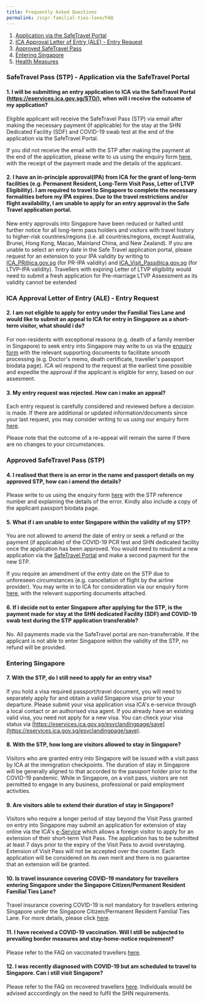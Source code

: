 ```yaml
---
title: Frequently Asked Questions
permalink: /scpr-familial-ties-lane/FAQ
---
```

<div id="top"></div>

 1. [Application via the SafeTravel Portal](#portal)
 2. [ICA Approval Letter of Entry (ALE) - Entry Request](#ale)
 3. [Approved SafeTravel Pass](#stp)
 4. [Entering Singapore](#entry)
 5. [Health Measures](#healthmeasures)
 
<div id="portal"></div>

### SafeTravel Pass (STP) - Application via the SafeTravel Portal 

#### 1. I will be submitting an entry application to ICA via the SafeTravel Portal (<https://eservices.ica.gov.sg/STO/>), when will i receive the outcome of my application? 

Eligible applicant will receive the SafeTravel Pass (STP) via email after making the necessary payment (if applicable) for the stay at the SHN Dedicated Facility (SDF) and COVID-19 swab test at the end of the application  via the SafeTravel Portal. 

If you did not receive the email with the STP after making the payment at the end of the application, please write to us using the enquiry form [here](https://go.gov.sg/sto-enquiry), with the receipt of the payment made and the details of the applicant. 

#### 2. I have an in-principle approval(IPA) from ICA for the grant of long-term facilities (e.g. Permanent Resident, Long-Term Visit Pass, Letter of LTVP Eligibility). I am required to travel to Singapore to complete the necessary formalities before my IPA expires. Due to the travel restrictions and/or flight availability, I am unable to apply for an entry approval in the Safe Travel application portal. 

New entry approvals into Singapore have been reduced or halted until further notice for all long-term pass holders and visitors with travel history to higher-risk countries/regions (i.e. all countries/regions, except Australia, Brunei, Hong Kong, Macao, Mainland China, and New Zealand). If you are unable to select an entry date in the Safe Travel application portal, please request for an extension to your IPA validity by writing to <a href="mailto:ICA_PR@ica.gov.sg">ICA_PR@ica.gov.sg</a> (for PR-IPA validity) and <a href="mailto:ICA_Visit_Pass@ica.gov.sg">ICA_Visit_Pass@ica.gov.sg</a> (for LTVP-IPA validity). Travellers with expiring Letter of LTVP eligibility would need to submit a fresh application for Pre-marriage LTVP Assessment as its validity cannot be extended

<div id="ale"></div>

### ICA Approval Letter of Entry (ALE) - Entry Request

#### 2. I am not eligible to apply for entry under the Familial Ties Lane and would like to submit an appeal to ICA for entry in Singapore as a short-term visitor, what should i do?

For non-residents with exceptional reasons (e.g. death of a family member in Singapore) to seek entry into Singapore may write to us via the [enquiry form](https://go.gov.sg/sto-enquiry) with the relevant supporting documents to facilitate smooth processing (e.g. Doctor's memo, death certificate, traveller's passport biodata page). ICA wil respond to the request at the earliest time possible and expedite the approval if the applicant is eligible for enry, based on our assesment.

#### 3. My entry request was rejected. How can i make an appeal? 

Each entry request is carefully considered and reviewed before a decision is made. If there are additional or updated information/documents since your last request, you may consider writing to us using our enquiry form [here](http://go.gov.sg/sto-enquiry).

Please note that the outcome of a re-appeal will remain the same if there are no changes to your circumstances.

<div id="stp"></div>

### Approved SafeTravel Pass (STP)

#### 4. I realised that there is an error in the name and passport details on my approved STP, how can i amend the details?

Please write to us using the enquiry form [here](https://go.gov.sg/sto-enquiry) with the STP reference number and explaining the details of the error. Kindly also include a copy of the applicant passport biodata page.

#### 5. What if i am unable to enter Singapore within the validity of my STP? 

You are not allowed to amend the date of entry or seek a refund or the payment (if applicable) of the COVID-19 PCR test and SHN dedicated facility once the application has been approved. You would need to resubmit a new application via the [SafeTravel Portal](https://eservices.ica.gov.sg/STO/) and make a second payment for the new STP. 

If you require an amendment of the entry date on the STP due to unforeseen circumstances (e.g. cancellation of flight by the airline provider). You may write in to ICA for consideration via our enquiry form [here](https://go.gov.sg/sto-enquiry), with the relevant supporting documents attached.

#### 6. If i decide not to enter Singapore after applying for the STP, is the payment made for stay at the SHN dedicated Facility (SDF) and COVID-19 swab test during the STP application transferable? 

No. All payments made via the SafeTravel portal are non-transferrable. If the applicant is not able to enter Singapore within the validity of the STP, no refund will be provided. 

<div id="entry"></div>

### Entering Singapore 

#### 7. With the STP, do I still need to apply for an entry visa? 

If you hold a visa required passport/travel document, you will need to separately apply for and obtain a valid Singapore visa prior to your departure. Please submit your visa application visa ICA's e-service through a local contact or an authorised visa agent. If you already have an existing valid visa, you need not apply for a new visa. You can check your visa status via [https://eservices.ica.gov.sg/esvclandingpage/save](https://eservices.ica.gov.sg/esvclandingpage/save). 

#### 8. With the STP, how long are visitors allowed to stay in Singapore?

Visitors who are granted entry into Singapore will be issued with a visit pass by ICA at the immigration checkpoints. The duration of stay in Singapore will be generally aligned to that accorded to the passport holder prior to the COVID-19 pandemic. While in Singapore, on a visit pass, visitors are not permitted to engage in any business, professional or paid employment activities. 

#### 9. Are visitors able to extend their duration of stay in Singapore? 

Visitors who require a longer period of stay beyond the Visit Pass granted on entry into Singapore may submit an application for extension of stay online via the ICA's [e-Service](https://eservices.ica.gov.sg/esvclandingpage/extend) which allows a foreign visitor to apply for an extension of their short-term Visit Pass. The application has to be submitted at least 7 days prior to the expiry of the Visit Pass to avoid overstaying. Extension of Visit Pass will not be accepted over the counter. Each application will be considered on its own merit and there is no guarantee that an extension will be granted. 

<div id="healthmeasures"></div>

#### 10. Is travel insurance covering COVID-19 mandatory for travellers entering Singapore under the Singapore Citizen/Permanent Resident Familial Ties Lane? 

Travel insurance covering COVID-19 is not mandatory for travellers entering Singapore under the Singapore Citizen/Permanent Resident Familial Ties Lane. For more details, please click [here](https://safetravel.ica.gov.sg/health/travelinsurance).


#### 11. I have received a COVID-19 vaccination. Will I still be subjected to prevailing border measures and stay-home-notice requirement? 

Please refer to the FAQ on vaccinated travellers [here](https://safetravel.ica.gov.sg/health/faq#vaccinated).

#### 12. I was recently diagnosed with COVID-19 but am scheduled to travel to Singapore. Can i still visit Singapore? 

Please refer to the FAQ on recovered travellers [here](https://safetravel.ica.gov.sg/health/faq#pcrtestQ5). Individuals would be advised acccordingly on the need to fulfil the SHN requirements.